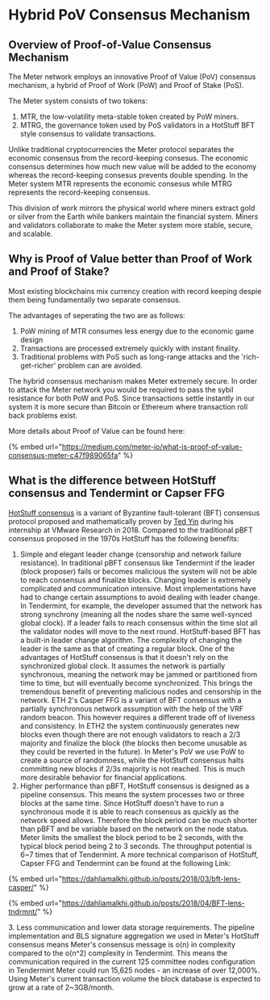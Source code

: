 # Hybrid PoV Consensus Mechanism

## Overview of Proof-of-Value Consensus Mechanism

The Meter network employs an innovative Proof of Value (PoV) consensus mechanism, a hybrid of Proof of Work (PoW) and Proof of Stake (PoS).

The Meter system consists of two tokens:

1. MTR, the low-volatility meta-stable token created by PoW miners.
2. MTRG, the governance token used by PoS validators in a HotStuff BFT style consensus to validate transactions.

Unlike traditional cryptocurrencies the Meter protocol separates the economic consensus from the record-keeping consesus. The economic consensus determines how much new value will be added to the economy whereas the record-keeping consesus prevents double spending. In the Meter system MTR represents the economic consesus while MTRG represents the record-keeping consensus.

This division of work mirrors the physical world where miners extract gold or silver from the Earth while bankers maintain the financial system. Miners and validators collaborate to make the Meter system more stable, secure, and scalable.

## Why is Proof of Value better than Proof of Work and Proof of Stake?

Most existing blockchains mix currency creation with record keeping despie them being fundamentally two separate consensus.

The advantages of seperating the two are as follows:

1. PoW mining of MTR consumes less energy due to the economic game design
2. Transactions are processed extremely quickly with instant finality.
3. Traditional problems with PoS such as long-range attacks and the 'rich-get-richer' problem can are avoided.

The hybrid consensus mechanism makes Meter extremely secure. In order to attack the Meter network you would be required to pass the sybil resistance for both PoW and PoS. Since transactions settle instantly in our system it is more secure than Bitcoin or Ethereum where transaction roll back problems exist.

More details about Proof of Value can be found here:

{% embed url="https://medium.com/meter-io/what-is-proof-of-value-consensus-meter-c47f989065fa" %}

## What is the difference between HotStuff consensus and Tendermint or Capser FFG

[HotStuff consensus](https://arxiv.org/abs/1803.05069) is a variant of Byzantine fault-tolerant (BFT) consensus protocol proposed and mathematically proven by [Ted Yin](https://www.cs.cornell.edu/\~tedyin/) during his internship at VMware Research in 2018. Compared to the traditional pBFT consensus proposed in the 1970s HotStuff has the following benefits:

1. Simple and elegant leader change (censorship and network failure resistance). In traditional pBFT consensus like Tendermint if the leader (block proposer) fails or becomes malicious the system will not be able to reach consensus and finalize blocks. Changing leader is extremely complicated and communication intensive. Most implementations have had to change certain assumptions to avoid dealing with leader change. In Tendermint, for example, the developer assumed that the network has strong synchrony (meaning all the nodes share the same well-synced global clock). If a leader fails to reach consensus within the time slot all the validator nodes will move to the next round. HotStuff-based BFT has a built-in leader change algorithm. The complexity of changing the leader is the same as that of creating a regular block. One of the advantages of HotStuff consensus is that it doesn't rely on the synchronized global clock. It assumes the network is partially synchronous, meaning the network may be jammed or partitioned from time to time, but will eventually become synchronized. This brings the tremendous benefit of preventing malicious nodes and censorship in the network. ETH 2's Casper FFG is a variant of BFT consensus with a partially synchronous network assumption with the help of the VRF random beacon. This however requires a different trade off of liveness and consistency. In ETH2 the system continuously generates new blocks even though there are not enough validators to reach a 2/3 majority and finalize the block (the blocks then become unusable as they could be reverted in the future). In Meter's PoV we use PoW to create a source of randomness, while the HotStuff consensus halts committing new blocks if 2/3s majority is not reached. This is much more desirable behavior for financial applications.
2. Higher performance than pBFT, HotStuff consensus is designed as a pipeline consensus. This means the system processes two or three blocks at the same time. Since HotStuff doesn't have to run a synchronous mode it is able to reach consensus as quickly as the network speed allows. Therefore the block period can be much shorter than pBFT and be variable based on the network on the node status. Meter limits the smallest the block period to be 2 seconds, with the typical block period being 2 to 3 seconds. The throughput potential is 6\~7 times that of Tendermint. A more technical comparison of HotStuff, Capser FFG and Tendermint can be found at the following Link:

{% embed url="https://dahliamalkhi.github.io/posts/2018/03/bft-lens-casper/" %}

{% embed url="https://dahliamalkhi.github.io/posts/2018/04/BFT-lens-tndrmnt/" %}

3\. Less communication and lower data storage requirements.  The pipeline implementation and BLS signature aggregation we used in Meter's HotStuff consensus means Meter's consensus message is o(n) in complexity compared to the o(n^2) complexity in Tendermint. This means the communication required in the current 125 committee nodes configuration in Tendermint Meter could run 15,625 nodes - an increase of over 12,000%. Using Meter's current transaction volume the block database is expected to grow at a rate of 2\~3GB/month.
